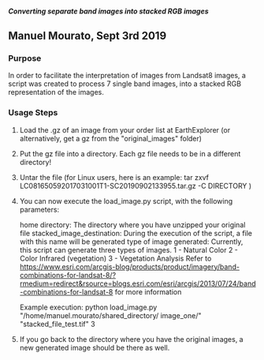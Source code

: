  ##### Converting separate band images into stacked RGB images #####
## Manuel Mourato, Sept 3rd 2019

### Purpose

In order to facilitate the interpretation of images from Landsat8 images, a script was created
to process 7 single band images, into a stacked RGB representation of the images.

### Usage Steps

1) Load the .gz of an image from your order list at EarthExplorer (or alternatively, get a gz 
from the "original_images" folder)
2) Put the gz file into a directory. Each gz file needs to be in a different directory!
3) Untar the file (for Linux users, here is an example: tar zxvf LC081650592017031001T1-SC20190902133955.tar.gz  -C DIRECTORY )
4) You can now execute the load_image.py script, with the following parameters:

	home directory: The directory where you have unzipped your original file
	stacked_image_destination: During the execution of the script, a file with this name will be generated
	type of image generated: Currently, this script can generate three types of images.
		1 - Natural Color
		2 - Color Infrared (vegetation)
		3 - Vegetation Analysis
	Refer to 
	https://www.esri.com/arcgis-blog/products/product/imagery/band-combinations-for-landsat-8/?rmedium=redirect&rsource=blogs.esri.com/esri/arcgis/2013/07/24/band-combinations-for-landsat-8
	for more information

	Example execution:  python load_image.py "/home/manuel.mourato/shared_directory/
image_one/" "stacked_file_test.tif" 3
5) If you go back to the directory where you have the original images, a new generated image should be there as well.